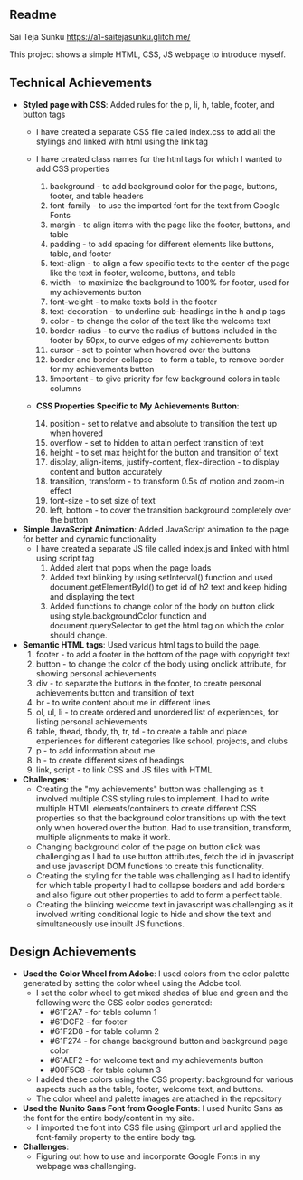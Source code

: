 
Readme
---

Sai Teja Sunku
https://a1-saitejasunku.glitch.me/

This project shows a simple HTML, CSS, JS webpage to introduce myself.

## Technical Achievements
- **Styled page with CSS**: Added rules for the p, li, h, table, footer, and button tags
  - I have created a separate CSS file called index.css to add all the stylings and linked with html using the link tag
  - I have created class names for the html tags for which I wanted to add CSS properties
    1. background - to add background color for the page, buttons, footer, and table headers
    2. font-family - to use the imported font for the text from Google Fonts
    3. margin - to align items with the page like the footer, buttons, and table 
    4. padding - to add spacing for different elements like buttons, table, and footer
    5. text-align - to align a few specific texts to the center of the page like the text in footer, welcome, buttons, and table
    6. width - to maximize the background to 100% for footer, used for my achievements button
    7. font-weight - to make texts bold in the footer
    8. text-decoration - to underline sub-headings in the h and p tags
    9. color - to change the color of the text like the welcome text
    10. border-radius - to curve the radius of buttons included in the footer by 50px, to curve edges of my achievements button
    11. cursor - set to pointer when hovered over the buttons
    12. border and border-collapse - to form a table, to remove border for my achievements button 
    13. !important - to give priority for few background colors in table columns
  - **CSS Properties Specific to My Achievements Button**:
  
    14. position - set to relative and absolute to transition the text up when hovered
    15. overflow - set to hidden to attain perfect transition of text
    16. height - to set max height for the button and transition of text
    17. display, align-items, justify-content, flex-direction - to display content and button accurately
    18. transition, transform - to transform 0.5s of motion and zoom-in effect
    19. font-size - to set size of text
    20. left, bottom - to cover the transition background completely over the button
- **Simple JavaScript Animation**: Added JavaScript animation to the page for better and dynamic functionality
  - I have created a separate JS file called index.js and linked with html using script tag
    1. Added alert that pops when the page loads
    2. Added text blinking by using setInterval() function and used document.getElementById() to get id of h2 text and keep hiding and displaying the text
    3. Added functions to change color of the body on button click using style.backgroundColor function and document.querySelector to get the html tag on which the color should change.
- **Semantic HTML tags**: Used various html tags to build the page.
  1. footer - to add a footer in the bottom of the page with copyright text
  2. button - to change the color of the body using onclick attribute, for showing personal achievements
  3. div - to separate the buttons in the footer, to create personal achievements button and transition of text
  4. br - to write content about me in different lines 
  5. ol, ul, li - to create ordered and unordered list of experiences, for listing personal achievements
  6. table, thead, tbody, th, tr, td - to create a table and place experiences for different categories like school, projects, and clubs
  7. p - to add information about me
  8. h - to create different sizes of headings
  9. link, script - to link CSS and JS files with HTML
- **Challenges**:
  - Creating the "my achievements" button was challenging as it involved multiple CSS styling rules to implement. I had to write multiple HTML elements/containers to create different CSS properties so that the background color transitions up with the text only when hovered over the button. Had to use transition, transform, multiple alignments to make it work.
  - Changing background color of the page on button click was challenging as I had to use button attributes, fetch the id in javascript and use javascript DOM functions to create this functionality.
  - Creating the styling for the table was challenging as I had to identify for which table property I had to collapse borders and add borders and also figure out other properties to add to form a perfect table.
  - Creating the blinking welcome text in javascript was challenging as it involved writing conditional logic to hide and show the text and simultaneously use inbuilt JS functions.

## Design Achievements
- **Used the Color Wheel from Adobe**: I used colors from the color palette generated by setting the color wheel using the Adobe tool.
  - I set the color wheel to get mixed shades of blue and green and the following were the CSS color codes generated: 
    - #61F2A7 - for table column 1
    - #61DCF2 - for footer
    - #61F2D8 - for table column 2
    - #61F274 - for change background button and background page color
    - #61AEF2 - for welcome text and my achievements button
    - #00F5C8 - for table column 3
  - I added these colors using the CSS property: background for various aspects such as the table, footer, welcome text, and buttons. 
  - The color wheel and palette images are attached in the repository 
- **Used the Nunito Sans Font from Google Fonts**: I used Nunito Sans as the font for the entire body/content in my site.
  - I imported the font into CSS file using @import url and applied the font-family property to the entire body tag.
- **Challenges**:
  - Figuring out how to use and incorporate Google Fonts in my webpage was challenging. 

